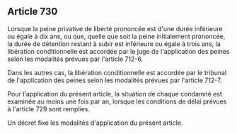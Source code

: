 Article 730
----
Lorsque la peine privative de liberté prononcée est d'une durée inférieure ou
égale à dix ans, ou que, quelle que soit la peine initialement prononcée, la
durée de détention restant à subir est inférieure ou égale à trois ans, la
libération conditionnelle est accordée par le juge de l'application des peines
selon les modalités prévues par l'article 712-6.

Dans les autres cas, la libération conditionnelle est accordée par le tribunal
de l'application des peines selon les modalités prévues par l'article 712-7.

Pour l'application du présent article, la situation de chaque condamné est
examinée au moins une fois par an, lorsque les conditions de délai prévues à
l'article 729 sont remplies.

Un décret fixe les modalités d'application du présent article.
